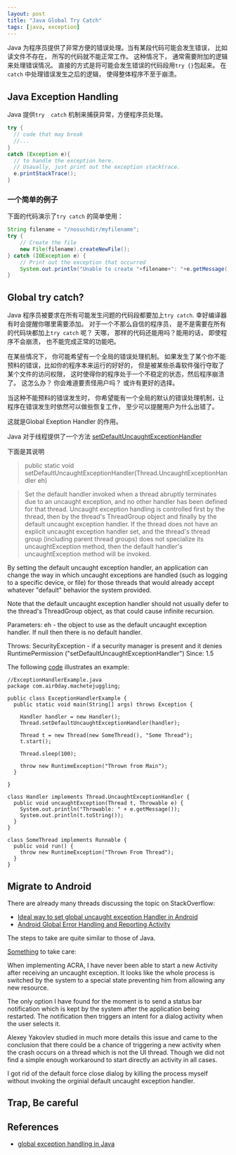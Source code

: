 ```yaml
---
layout: post
title: "Java Global Try Catch"
tags: [java, exception]
---
```


Java 为程序员提供了非常方便的错误处理。当有某段代码可能会发生错误， 比如读文件不存在， 所写的代码就不能正常工作。 这种情况下， 通常需要附加的逻辑来处理错误情况。 直接的方式是将可能会发生错误的代码段用`try {}`包起来。 在`catch` 中处理错误发生之后的逻辑， 使得整体程序不至于崩溃。 

## Java Exception Handling
Java 提供`try  catch` 机制来捕获异常，方便程序员处理。
```java
try {
  // code that may break
  //...
}
catch (Exception e){
  // to handle the exception here. 
  // Usaually, just print out the exception stacktrace. 
  e.printStackTrace();
}
```

### 一个简单的例子

下面的代码演示了`try catch` 的简单使用：

```java
String filename = "/nosuchdir/myfilename";
try {
    // Create the file
    new File(filename).createNewFile();
} catch (IOException e) {
    // Print out the exception that occurred
    System.out.println("Unable to create "+filename+": "+e.getMessage());
}
```

## Global try catch? 
Java 程序员被要求在所有可能发生问题的代码段都要加上`try catch`. 幸好编译器有时会提醒你哪里需要添加。 对于一个不那么自信的程序员， 是不是需要在所有的代码块都加上`try catch` 呢？ 天哪， 那样的代码还能用吗？能用的话， 即使程序不会崩溃， 也不能完成正常的功能吧。 

在某些情况下， 你可能希望有一个全局的错误处理机制。 如果发生了某个你不能预料的错误，比如你的程序本来运行的好好的， 但是被某些杀毒软件强行夺取了某个文件的访问权限， 这时使得你的程序处于一个不稳定的状态，然后程序崩溃了。 这怎么办？ 你会难道要责怪用户吗？ 
或许有更好的选择。 

当这种不能预料的错误发生时， 你希望能有一个全局的默认的错误处理机制，让程序在错误发生时依然可以做些恢复工作， 至少可以提醒用户为什么出错了。 

这就是Global Exeption Handler 的作用。 

Java 对于线程提供了一个方法
 [setDefaultUncaughtExceptionHandler](http://docs.oracle.com/javase/1.5.0/docs/api/java/lang/Thread.html#setDefaultUncaughtExceptionHandler\(java.lang.Thread.UncaughtExceptionHandler\))

下面是其说明
>
>public static void setDefaultUncaughtExceptionHandler(Thread.UncaughtExceptionHandler eh)

>Set the default handler invoked when a thread abruptly terminates due to an uncaught exception, and no other handler has been defined for that thread.
Uncaught exception handling is controlled first by the thread, then by the thread's ThreadGroup object and finally by the default uncaught exception handler. If the thread does not have an explicit uncaught exception handler set, and the thread's thread group (including parent thread groups) does not specialize its uncaughtException method, then the default handler's uncaughtException method will be invoked.
>
By setting the default uncaught exception handler, an application can change the way in which uncaught exceptions are handled (such as logging to a specific device, or file) for those threads that would already accept whatever "default" behavior the system provided.
>
Note that the default uncaught exception handler should not usually defer to the thread's ThreadGroup object, as that could cause infinite recursion.
>
Parameters:
eh - the object to use as the default uncaught exception handler. If null then there is no default handler.
>
Throws:
SecurityException - if a security manager is present and it denies RuntimePermission ("setDefaultUncaughtExceptionHandler")
Since:
1.5
>


The following [code](http://www.nomachetejuggling.com/2006/06/13/java-5-global-exception-handling/) illustrates an example:

```
//ExceptionHandlerExample.java
package com.air0day.machetejuggling;

public class ExceptionHandlerExample {
  public static void main(String[] args) throws Exception {

    Handler handler = new Handler();
    Thread.setDefaultUncaughtExceptionHandler(handler);

    Thread t = new Thread(new SomeThread(), "Some Thread");
    t.start();

    Thread.sleep(100);

    throw new RuntimeException("Thrown from Main");
  }

}

class Handler implements Thread.UncaughtExceptionHandler {
  public void uncaughtException(Thread t, Throwable e) {
    System.out.println("Throwable: " + e.getMessage());
    System.out.println(t.toString());
  }
}

class SomeThread implements Runnable {
  public void run() {
    throw new RuntimeException("Thrown From Thread");
  }
}
```


## Migrate to Android 
There are already many threads discussing the topic on StackOverflow:

* [Ideal way to set global uncaught exception Handler in Android](http://stackoverflow.com/questions/2764394/ideal-way-to-set-global-uncaught-exception-handler-in-android)
* [Android Global Error Handling and Reporting Activity](http://stackoverflow.com/questions/5740843/android-global-error-handling-and-reporting-activity)

The steps to take are quite similar to those of Java. 

[Something](http://stackoverflow.com/questions/5740843/android-global-error-handling-and-reporting-activity?answertab=votes#tab-top) to take care: 
> 
When implementing ACRA, I have never been able to start a new Activity after receiving an uncaught exception. It looks like the whole process is switched by the system to a special state preventing him from allowing any new resource.
>
The only option I have found for the moment is to send a status bar notification which is kept by the system after the application being restarted. The notification then triggers an intent for a dialog activity when the user selects it.
>
Alexey Yakovlev studied in much more details this issue and came to the conclusion that there could be a chance of triggering a new activity when the crash occurs on a thread which is not the UI thread. Though we did not find a simple enough workaround to start directly an activity in all cases.
>
I got rid of the default force close dialog by killing the process myself without invoking the orginial default uncaught exception handler.
>


## Trap, Be careful







## References

* [global exception handling in Java](http://metatations.com/2011/11/20/global-exception-handling-in-java/)


